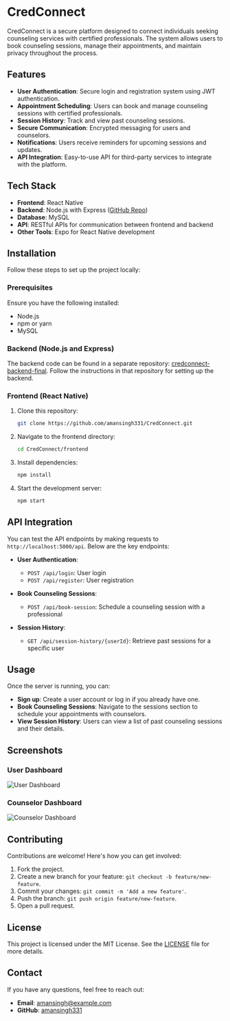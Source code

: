 # CredConnect

CredConnect is a secure platform designed to connect individuals seeking counseling services with certified professionals. The system allows users to book counseling sessions, manage their appointments, and maintain privacy throughout the process.

## Features

- **User Authentication**: Secure login and registration system using JWT authentication.
- **Appointment Scheduling**: Users can book and manage counseling sessions with certified professionals.
- **Session History**: Track and view past counseling sessions.
- **Secure Communication**: Encrypted messaging for users and counselors.
- **Notifications**: Users receive reminders for upcoming sessions and updates.
- **API Integration**: Easy-to-use API for third-party services to integrate with the platform.

## Tech Stack

- **Frontend**: React Native
- **Backend**: Node.js with Express ([GitHub Repo](https://github.com/amansingh331/credconnect-backend-final))
- **Database**: MySQL
- **API**: RESTful APIs for communication between frontend and backend
- **Other Tools**: Expo for React Native development

## Installation

Follow these steps to set up the project locally:

### Prerequisites

Ensure you have the following installed:
- Node.js
- npm or yarn
- MySQL

### Backend (Node.js and Express)

The backend code can be found in a separate repository: [credconnect-backend-final](https://github.com/amansingh331/credconnect-backend-final). Follow the instructions in that repository for setting up the backend.

### Frontend (React Native)

1. Clone this repository:
   ```bash
   git clone https://github.com/amansingh331/CredConnect.git


2. Navigate to the frontend directory:
   ```bash
   cd CredConnect/frontend

3. Install dependencies:
   ```bash
   npm install

4. Start the development server:
   ```bash
   npm start

## API Integration

You can test the API endpoints by making requests to `http://localhost:5000/api`. Below are the key endpoints:

- **User Authentication**:
  - `POST /api/login`: User login
  - `POST /api/register`: User registration

- **Book Counseling Sessions**:
  - `POST /api/book-session`: Schedule a counseling session with a professional

- **Session History**:
  - `GET /api/session-history/{userId}`: Retrieve past sessions for a specific user

## Usage

Once the server is running, you can:

- **Sign up**: Create a user account or log in if you already have one.
- **Book Counseling Sessions**: Navigate to the sessions section to schedule your appointments with counselors.
- **View Session History**: Users can view a list of past counseling sessions and their details.

## Screenshots

### User Dashboard
![User Dashboard](screenshots/user-dashboard.png)

### Counselor Dashboard
![Counselor Dashboard](screenshots/counselor-dashboard.png)

## Contributing

Contributions are welcome! Here's how you can get involved:

1. Fork the project.
2. Create a new branch for your feature: `git checkout -b feature/new-feature`.
3. Commit your changes: `git commit -m 'Add a new feature'`.
4. Push the branch: `git push origin feature/new-feature`.
5. Open a pull request.

## License

This project is licensed under the MIT License. See the [LICENSE](LICENSE) file for more details.

## Contact

If you have any questions, feel free to reach out:

- **Email**: amansingh@example.com
- **GitHub**: [amansingh331](https://github.com/amansingh331)
